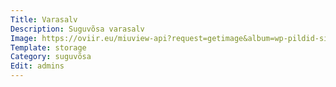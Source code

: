 ```yaml
---
Title: Varasalv
Description: Suguvõsa varasalv
Image: https://oviir.eu/miuview-api?request=getimage&album=wp-pildid-sisusse&item=20111022-evaldoviir-tiitel.jpg&size=800&mode=longest
Template: storage
Category: suguvõsa
Edit: admins
---
```

